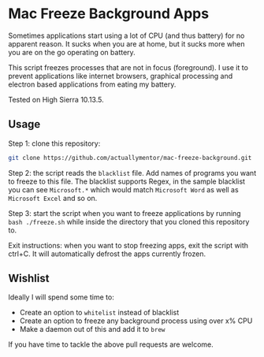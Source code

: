 # Mac Freeze Background Apps

Sometimes applications start using a lot of CPU (and thus battery) for no apparent reason. It sucks when you are at home, but it sucks more when you are on the go operating on battery.

This script freezes processes that are not in focus (foreground). I use it to prevent applications like internet browsers, graphical processing and electron based applications from eating my battery.

Tested on High Sierra 10.13.5.

## Usage

Step 1: clone this repository:

```bash
git clone https://github.com/actuallymentor/mac-freeze-background.git
```

Step 2: the script reads the `blacklist` file. Add names of programs you want to freeze to this file. The blacklist supports Regex, in the sample blacklist you can see `Microsoft.*` which would match `Microsoft Word` as well as `Microsoft Excel` and so on.

Step 3: start the script when you want to freeze applications by running `bash ./freeze.sh` while inside the directory that you cloned this repository to.

Exit instructions: when you want to stop freezing apps, exit the script with ctrl+C. It will automatically defrost the apps currently frozen.

## Wishlist

Ideally I will spend some time to:

- Create an option to `whitelist` instead of blacklist
- Create an option to freeze any background process using over x% CPU
- Make a daemon out of this and add it to `brew`

If you have time to tackle the above pull requests are welcome.